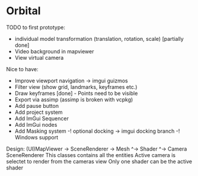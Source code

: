 # Orbital





 TODO to first prototype:
 - individual model transformation (translation, rotation, scale) [partially done]
 - Video background in mapviewer
 - View virtual camera


Nice to have:
 - Improve viewport navigation -> imgui guizmos
 - Filter view (show grid, landmarks, keyframes etc.)
 - Draw keyframes [done] - Points need to be visible
 - Export via assimp (assimp is broken with vcpkg)
 - Add pause button
 - Add project system
 - Add ImGui Sequencer
 - Add ImGui nodes
 - Add Masking system
 -! optional docking -> imgui docking branch
 -! Windows support


 Design:
 (UI)MapViewer -> SceneRenderer -> Mesh
                               ^-> Shader
                               ^-> Camera
 SceneRenderer
 This classes contains all the entities
 Active camera is selectet to render from the cameras view
 Only one shader can be the active shader




